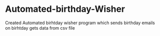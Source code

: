 # Automated-birthday-Wisher

Created Automated birhtday wisher program which sends birthday emails on birhtday 
gets data from csv file

